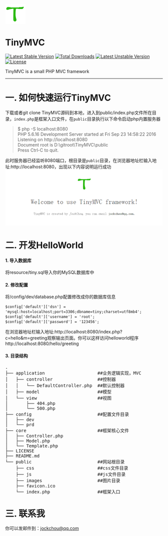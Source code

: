 ![logo](./resource/logo.png)

# TinyMVC
[![Latest Stable Version](https://poser.pugx.org/jockchou/tinymvc/v/stable)](https://packagist.org/packages/jockchou/tinymvc)
[![Total Downloads](https://poser.pugx.org/jockchou/tinymvc/downloads)](https://packagist.org/packages/jockchou/tinymvc)
[![Latest Unstable Version](https://poser.pugx.org/jockchou/tinymvc/v/unstable)](https://packagist.org/packages/jockchou/tinymvc)
[![License](https://poser.pugx.org/jockchou/tinymvc/license)](https://packagist.org/packages/jockchou/tinymvc)

TinyMVC is a small PHP MVC framework

----------

# 一. 如何快速运行TinyMVC

下载或者git clone TinyMVC源码到本地，进入到public/index.php文件所在目录，`index.php`是框架入口文件，在`public`目录执行以下命令启动php内置服务器


> $ php -S localhost:8080  
> PHP 5.6.16 Development Server started at Fri Sep 23 14:58:22 2016  
> Listening on http://localhost:8080  
> Document root is D:\gitroot\TinyMVC\public  
> Press Ctrl-C to quit.  

此时服务器已经监听8080端口，根目录是`public`目录，在浏览器地址栏输入地址:http://localhost:8080，出现以下内容说明运行成功
![logo](./resource/TinyMVC.png)
# 二. 开发HelloWorld

#### 1. 导入数据库
将resource/tiny.sql导入你的MySQL数据库中

#### 2. 修改配置
将/config/dev/database.php配置修改成你的数据库信息

```
$config['default']['dsn'] = 'mysql:host=localhost;port=3306;dbname=tiny;charset=utf8mb4';
$config['default']['username'] = 'root';
$config['default']['password'] = '123456';
```

在浏览器地址栏输入地址:http://localhost:8080/index.php?c=hello&m=greeting观察输出页面。你可以这样访问helloworld程序http://localhost:8080/hello/greeting

#### 3. 目录结构
<pre>
.
├── application                    ##业务逻辑实现，MVC
│   ├── controller                 ##控制器
│   │   └── DefaultController.php  ##默认控制器
│   ├── model                      ##模型
│   └── view                       ##视图
│       ├── 404.php
│       └── 500.php
├── config                         ##配置文件目录
│   ├── dev
│   └── prd
├── core                           ##框架核心文件
│   ├── Controller.php
│   ├── Model.php
│   └── Template.php
├── LICENSE
├── README.md
└── public                         ##网站根目录
    ├── css                        ##css文件目录
    ├── js                         ##js文件目录
    ├── images                     ##图片目录
	├── favicon.ico 
    └── index.php                  ##框架入口
</pre>
# 三. 联系我 ##
你可以发邮件到：jockchou@qq.com